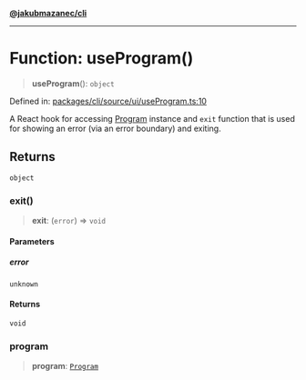 [**@jakubmazanec/cli**](../README.md)

---

# Function: useProgram()

> **useProgram**(): `object`

Defined in:
[packages/cli/source/ui/useProgram.ts:10](https://github.com/jakubmazanec/tools/blob/026d472564678641afd0039e9c07d936f221ca46/packages/cli/source/ui/useProgram.ts#L10)

A React hook for accessing [Program](../classes/Program.md) instance and `exit` function that is
used for showing an error (via an error boundary) and exiting.

## Returns

`object`

### exit()

> **exit**: (`error`) => `void`

#### Parameters

##### error

`unknown`

#### Returns

`void`

### program

> **program**: [`Program`](../classes/Program.md)
